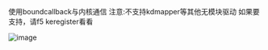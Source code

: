使用boundcallback与内核通信
注意:不支持kdmapper等其他无模块驱动
如果要支持，请f5 keregister看看

![image](https://github.com/sbsbsbssbsbs/boundcallback/blob/main/XS%7B(W~%7DXM%25R5%7B3G)LNE8%40%25L.png)
